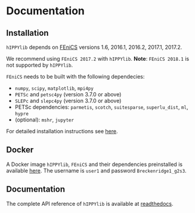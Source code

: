 # Documentation

## Installation

`hIPPYlib` depends on [FEniCS](http://fenicsproject.org/) versions 1.6, 2016.1, 2016.2, 2017.1, 2017.2.

We recommend using `FEniCS 2017.2` with `hIPPYlib`. **Note**: `FEniCS 2018.1` is not supported by `hIPPYlib`.

`FEniCS` needs to be built with the following dependecies:

 - `numpy`, `scipy`, `matplotlib`, `mpi4py`
 - `PETSc` and `petsc4py` (version 3.7.0 or above)
 - `SLEPc` and `slepc4py` (version 3.7.0 or above)
 - PETSc dependencies: `parmetis`, `scotch`, `suitesparse`, `superlu_dist`, `ml`, `hypre`
 - (optional): `mshr`, `jupyter`

For detailed installation instructions see [here](http://hippylib.readthedocs.io/en/latest/installation.html).

## Docker

A Docker image `hIPPYlib`, `FEniCS` and their dependencies preinstalled is available [here](https://hub.docker.com/r/mparno/muq-hippylib/). The username is `user1` and password `Breckenridge1_g2s3`.

## Documentation

The complete API reference of `hIPPYlib` is available at [readthedocs](http://hippylib.readthedocs.io/en/latest/modules.html).

